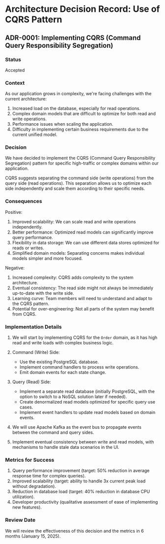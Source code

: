 # Architecture Decision Record: Use of CQRS Pattern

## ADR-0001: Implementing CQRS (Command Query Responsibility Segregation)

### Status

Accepted

### Context

As our application grows in complexity, we're facing challenges with the current architecture:

1. Increased load on the database, especially for read operations.
2. Complex domain models that are difficult to optimize for both read and write operations.
3. Performance issues when scaling the application.
4. Difficulty in implementing certain business requirements due to the current unified model.

### Decision

We have decided to implement the CQRS (Command Query Responsibility Segregation) pattern for specific high-traffic or complex domains within our application.

CQRS suggests separating the command side (write operations) from the query side (read operations). This separation allows us to optimize each side independently and scale them according to their specific needs.

### Consequences

Positive:
1. Improved scalability: We can scale read and write operations independently.
2. Better performance: Optimized read models can significantly improve query performance.
3. Flexibility in data storage: We can use different data stores optimized for reads or writes.
4. Simplified domain models: Separating concerns makes individual models simpler and more focused.

Negative:
1. Increased complexity: CQRS adds complexity to the system architecture.
2. Eventual consistency: The read side might not always be immediately up-to-date with the write side.
3. Learning curve: Team members will need to understand and adapt to the CQRS pattern.
4. Potential for over-engineering: Not all parts of the system may benefit from CQRS.

### Implementation Details

1. We will start by implementing CQRS for the `Order` domain, as it has high read and write loads with complex business logic.

2. Command (Write) Side:
   - Use the existing PostgreSQL database.
   - Implement command handlers to process write operations.
   - Emit domain events for each state change.

3. Query (Read) Side:
   - Implement a separate read database (initially PostgreSQL, with the option to switch to a NoSQL solution later if needed).
   - Create denormalized read models optimized for specific query use cases.
   - Implement event handlers to update read models based on domain events.

4. We will use Apache Kafka as the event bus to propagate events between the command and query sides.

5. Implement eventual consistency between write and read models, with mechanisms to handle stale data scenarios in the UI.

### Metrics for Success

1. Query performance improvement (target: 50% reduction in average response time for complex queries).
2. Improved scalability (target: ability to handle 3x current peak load without degradation).
3. Reduction in database load (target: 40% reduction in database CPU utilization).
4. Developer productivity (qualitative assessment of ease of implementing new features).

### Review Date

We will review the effectiveness of this decision and the metrics in 6 months (January 15, 2025).
